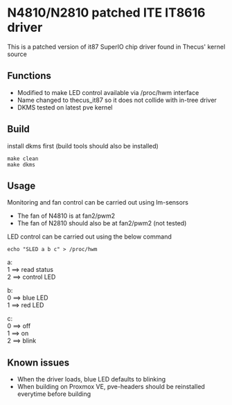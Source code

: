 # N4810/N2810 patched ITE IT8616 driver
This is a patched version of it87 SuperIO chip driver found in Thecus' kernel source

## Functions
- Modified to make LED control available via /proc/hwm interface
- Name changed to thecus_it87 so it does not collide with in-tree driver
- DKMS tested on latest pve kernel

## Build
install dkms first (build tools should also be installed)
```
make clean
make dkms
```
## Usage
Monitoring and fan control can be carried out using lm-sensors 
- The fan of N4810 is at fan2/pwm2
- The fan of N2810 should also be at fan2/pwm2 (not tested)

LED control can be carried out using the below command
```
echo "SLED a b c" > /proc/hwm
```
a:  
1 ==> read status  
2 ==> control LED  
	
b:  
0 ==> blue LED  
1 ==> red LED  

c:  
0 ==> off  
1 ==> on  
2 ==> blink  

## Known issues
- When the driver loads, blue LED defaults to blinking
- When building on Proxmox VE, pve-headers should be reinstalled everytime before building